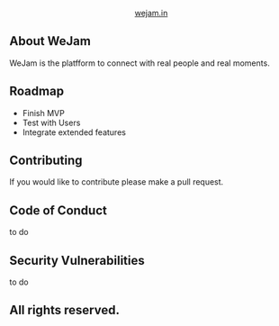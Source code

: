 <p align="center">
<a href="https//:wejam.in">wejam.in</a>
</p>

## About WeJam

WeJam is the platfform to connect with real people and real moments.

## Roadmap

- Finish MVP
- Test with Users
- Integrate extended features

## Contributing

If you would like to contribute please make a pull request.


## Code of Conduct

to do

## Security Vulnerabilities

to do

## All rights reserved.
